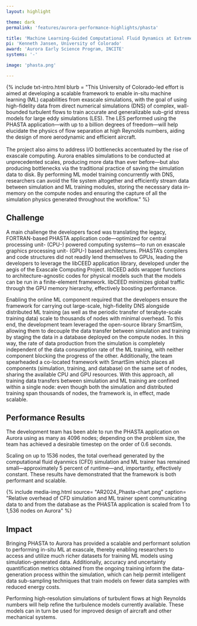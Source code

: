```yaml
---
layout: highlight

theme: dark
permalink: 'features/aurora-performance-highlights/phasta'

title: 'Machine Learning-Guided Computational Fluid Dynamics at Extreme Scales'
pi: 'Kenneth Jansen, University of Colorado'
award: 'Aurora Early Science Program, INCITE'
systems: '-'

image: 'phasta.png' 

---
```




{% include txt-intro.html 
    blurb = "This University of Colorado-led effort is aimed at developing a scalable framework to enable in-situ machine learning (ML) capabilities from exascale simulations, with the goal of using high-fidelity data from direct numerical simulations (DNS) of complex, wall-bounded turbulent flows to train accurate and generalizable sub-grid stress models for large eddy simulations (LES). The LES performed using the PHASTA application—with up to a billion degrees of freedom—will help elucidate the physics of flow separation at high Reynolds numbers, aiding the design of more aerodynamic and efficient aircraft.<br><br>The project also aims to address I/O bottlenecks accentuated by the rise of exascale computing. Aurora enables simulations to be conducted at unprecedented scales, producing more data than ever before—but also producing bottlenecks via the traditional practice of saving the simulation data to disk. By performing ML model training concurrently with DNS, researchers can avoid the file system altogether and efficiently stream data between simulation and ML training modules, storing the necessary data in-memory on the compute nodes and ensuring the capture of all the simulation physics generated throughout the workflow."
%}



## Challenge
A main challenge the developers faced was translating the legacy, FORTRAN-based PHASTA application code—optimized for central processing unit- (CPU-) powered computing systems—to run on exascale graphics processing unit- (GPU-) based architectures. PHASTA’s compilers and code structures did not readily lend themselves to GPUs, leading the developers to leverage the libCEED application library, developed under the aegis of the Exascale Computing Project. libCEED adds wrapper functions to architecture-agnostic codes for physical models such that the models can be run in a finite-element framework. libCEED minimizes global traffic through the GPU memory hierarchy, effectively boosting performance.

Enabling the online ML component required that the developers ensure the framework for carrying out large-scale, high-fidelity DNS alongside distributed ML training (as well as the periodic transfer of terabyte-scale training data) scale to thousands of nodes with minimal overhead. To this end, the development team leveraged the open-source library SmartSim, allowing them to decouple the data transfer between simulation and training by staging the data in a database deployed on the compute nodes. In this way, the rate of data production from the simulation is completely independent of the data consumption rate of the ML training, with neither component blocking the progress of the other. Additionally, the team spearheaded a co-located framework with SmartSim which places all components (simulation, training, and database) on the same set of nodes, sharing the available CPU and GPU resources. With this approach, all training data transfers between simulation and ML training are confined within a single node: even though both the simulation and distributed training span thousands of nodes, the framework is, in effect, made scalable.



## Performance Results
The development team has been able to run the PHASTA application on Aurora using as many as 4096 nodes; depending on the problem size, the team has achieved a desirable timestep on the order of 0.6 seconds.

Scaling on up to 1536 nodes, the total overhead generated by the computational fluid dyanmics (CFD) simulation and ML trainer has remained small—approximately 5 percent of runtime—and, importantly, effectively constant. These results have demonstrated that the framework is both performant and scalable.


{% include media-img.html
   source= "AR2024_Phasta-chart.png"
   caption= "Relative overhead of CFD simulation and ML trainer spent communicating data to and from the database as the PHASTA application is scaled from 1 to 1,536 nodes on Aurora"
%}

## Impact
Bringing PHASTA to Aurora has provided a scalable and performant solution to performing in-situ ML at exascale, thereby enabling researchers to access and utilize much richer datasets for training ML models using simulation-generated data. Additionally, accuracy and uncertainty quantification metrics obtained from the ongoing training inform the data-generation process within the simulation, which can help permit intelligent data sub-sampling techniques that train models on fewer data samples with reduced energy costs.

Performing high-resolution simulations of turbulent flows at high Reynolds numbers will help refine the turbulence models currently available. These models can in turn be used for improved design of aircraft and other mechanical systems.


